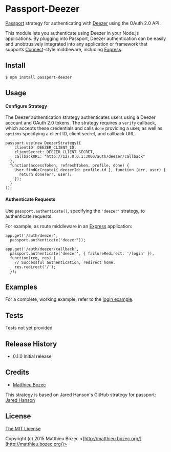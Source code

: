 # Passport-Deezer

[Passport](https://github.com/jaredhanson/passport) strategy for authenticating
with [Deezer](http://www.deezer.com/) using the OAuth 2.0 API.

This module lets you authenticate using Deezer in your Node.js applications.
By plugging into Passport, Deezer authentication can be easily and
unobtrusively integrated into any application or framework that supports
[Connect](http://www.senchalabs.org/connect/)-style middleware, including
[Express](http://expressjs.com/).

## Install

    $ npm install passport-deezer

## Usage

#### Configure Strategy

The Deezer authentication strategy authenticates users using a Deezer
account and OAuth 2.0 tokens.  The strategy requires a `verify` callback, which
accepts these credentials and calls `done` providing a user, as well as
`options` specifying a client ID, client secret, and callback URL.

    passport.use(new DeezerStrategy({
        clientID: DEEZER_CLIENT_ID,
        clientSecret: DEEZER_CLIENT_SECRET,
        callbackURL: "http://127.0.0.1:3000/auth/deezer/callback"
      },
      function(accessToken, refreshToken, profile, done) {
        User.findOrCreate({ deezerId: profile.id }, function (err, user) {
          return done(err, user);
        });
      }
    ));

#### Authenticate Requests

Use `passport.authenticate()`, specifying the `'deezer'` strategy, to
authenticate requests.

For example, as route middleware in an [Express](http://expressjs.com/)
application:

    app.get('/auth/deezer',
      passport.authenticate('deezer'));

    app.get('/auth/deezer/callback',
      passport.authenticate('deezer', { failureRedirect: '/login' }),
      function(req, res) {
        // Successful authentication, redirect home.
        res.redirect('/');
      });

## Examples

For a complete, working example, refer to the [login example](https://github.com/krachot/passport-deezer/tree/master/examples/login).

## Tests

Tests not yet provided

## Release History

* 0.1.0 Initial release

## Credits

  - [Matthieu Bozec](http://github.com/krachot)

This strategy is based on Jared Hanson's GitHub strategy for passport: [Jared Hanson](http://github.com/jaredhanson)

## License

[The MIT License](http://opensource.org/licenses/MIT)

Copyright (c) 2015 Matthieu Bozec <[http://matthieu.bozec.org/](http://matthieu.bozec.org/)>
